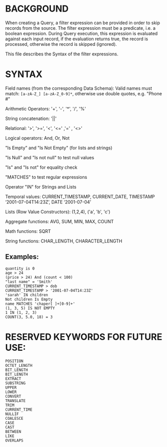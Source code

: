 BACKGROUND
==========

When creating a Query, a filter expression can be provided in order to skip records from the source.
The filter expression must be a predicate, i.e. a boolean expression.
During Query execution, this expression is evaluated against each input record, if the evaluation
returns true, the record is processed, otherwise the record is skipped (ignored).

This file describes the Syntax of the filter expressions.

SYNTAX 
=======================

Field names (from the corresponding Data Schema): Valid names must match: `[a-zA-Z_] [a-zA-Z_0-9]*`, otherwise use double quotes, e.g. "Phone #"  

Arithmetic Operators: '+', '-', '*', '/', '%'

String concatenation: '||'

Relational:	'>', '>=', '<', '<=' ,'=' , '<>'

Logical operators: And, Or, Not
 
"Is Empty" and "Is Not Empty" (for lists and strings)

"Is Null" and "Is not null" to test null values

"Is" and "Is not" for equality check

"MATCHES" to test regular expressions

Operator "IN" for Strings and Lists

Temporal values: CURRENT_TIMESTAMP, CURRENT_DATE, TIMESTAMP ‘2001-07-04T14:23Z’, DATE ‘2001-07-04’

Lists (Row Value Constructors): (1,2,4), ('a', 'b', 'c') 

Aggregate functions: AVG, SUM, MIN, MAX, COUNT

Math functions: SQRT

String functions: CHAR_LENGTH, CHARACTER_LENGTH

Examples:
--------
	quantity is 0
	age > 24
	(price > 24) And (count < 100)
	"last name" = 'Smith'
	CURRENT_TIMESTAMP > dob
	CURRENT_TIMESTAMP > '2001-07-04T14:23Z'
	'sarah' IN children
	Not children Is Empty
	name MATCHES 'chaper[ ]+[0-9]+'
	(1, 3, 5) IS NOT EMPTY
	1 IN (1, 2, 3)
	COUNT(3, 5.0, 18) = 3
	


RESERVED KEYWORDS FOR FUTURE USE:
==================================

	POSITION
	OCTET_LENGTH
	BIT_LENGTH
	BIT_LENGTH
	EXTRACT
	SUBSTRING
	UPPER
	LOWER
	CONVERT
	TRANSLATE
	TRIM
	CURRENT_TIME
	NULLIF
	COALESCE
	CASE
	CAST
	BETWEEN
	LIKE
	OVERLAPS
